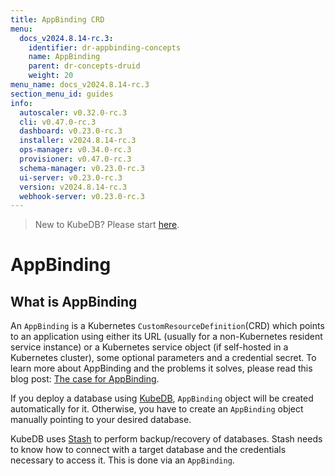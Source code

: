 ```yaml
---
title: AppBinding CRD
menu:
  docs_v2024.8.14-rc.3:
    identifier: dr-appbinding-concepts
    name: AppBinding
    parent: dr-concepts-druid
    weight: 20
menu_name: docs_v2024.8.14-rc.3
section_menu_id: guides
info:
  autoscaler: v0.32.0-rc.3
  cli: v0.47.0-rc.3
  dashboard: v0.23.0-rc.3
  installer: v2024.8.14-rc.3
  ops-manager: v0.34.0-rc.3
  provisioner: v0.47.0-rc.3
  schema-manager: v0.23.0-rc.3
  ui-server: v0.23.0-rc.3
  version: v2024.8.14-rc.3
  webhook-server: v0.23.0-rc.3
---
```


> New to KubeDB? Please start [here](/docs/v2024.8.14-rc.3/README).

# AppBinding

## What is AppBinding

An `AppBinding` is a Kubernetes `CustomResourceDefinition`(CRD) which points to an application using either its URL (usually for a non-Kubernetes resident service instance) or a Kubernetes service object (if self-hosted in a Kubernetes cluster), some optional parameters and a credential secret. To learn more about AppBinding and the problems it solves, please read this blog post: [The case for AppBinding](https://appscode.com/blog/post/the-case-for-appbinding).

If you deploy a database using [KubeDB](https://kubedb.com/docs/0.11.0/concepts/), `AppBinding` object will be created automatically for it. Otherwise, you have to create an `AppBinding` object manually pointing to your desired database.

KubeDB uses [Stash](https://appscode.com/products/stash/) to perform backup/recovery of databases. Stash needs to know how to connect with a target database and the credentials necessary to access it. This is done via an `AppBinding`.

[//]: # (## AppBinding CRD Specification)

[//]: # ()
[//]: # (Like any official Kubernetes resource, an `AppBinding` has `TypeMeta`, `ObjectMeta` and `Spec` sections. However, unlike other Kubernetes resources, it does not have a `Status` section.)

[//]: # ()
[//]: # (An `AppBinding` object created by `KubeDB` for PostgreSQL database is shown below,)

[//]: # ()
[//]: # (```yaml)

[//]: # (apiVersion: appcatalog.appscode.com/v1alpha1)

[//]: # (kind: AppBinding)

[//]: # (metadata:)

[//]: # (  name: quick-postgres)

[//]: # (  namespace: demo)

[//]: # (  labels:)

[//]: # (    app.kubernetes.io/component: database)

[//]: # (    app.kubernetes.io/instance: quick-postgres)

[//]: # (    app.kubernetes.io/managed-by: kubedb.com)

[//]: # (    app.kubernetes.io/name: postgres)

[//]: # (    app.kubernetes.io/version: "10.2"-v2)

[//]: # (    app.kubernetes.io/name: postgreses.kubedb.com)

[//]: # (    app.kubernetes.io/instance: quick-postgres)

[//]: # (spec:)

[//]: # (  type: kubedb.com/postgres)

[//]: # (  secret:)

[//]: # (    name: quick-postgres-auth)

[//]: # (  clientConfig:)

[//]: # (    service:)

[//]: # (      name: quick-postgres)

[//]: # (      path: /)

[//]: # (      port: 5432)

[//]: # (      query: sslmode=disable)

[//]: # (      scheme: postgresql)

[//]: # (  secretTransforms:)

[//]: # (    - renameKey:)

[//]: # (        from: POSTGRES_USER)

[//]: # (        to: username)

[//]: # (    - renameKey:)

[//]: # (        from: POSTGRES_PASSWORD)

[//]: # (        to: password)

[//]: # (  version: "10.2")

[//]: # (```)

[//]: # ()
[//]: # (Here, we are going to describe the sections of an `AppBinding` crd.)

[//]: # ()
[//]: # (### AppBinding `Spec`)

[//]: # ()
[//]: # (An `AppBinding` object has the following fields in the `spec` section:)

[//]: # ()
[//]: # (#### spec.type)

[//]: # ()
[//]: # (`spec.type` is an optional field that indicates the type of the app that this `AppBinding` is pointing to. Stash uses this field to resolve the values of `TARGET_APP_TYPE`, `TARGET_APP_GROUP` and `TARGET_APP_RESOURCE` variables of [BackupBlueprint]&#40;https://appscode.com/products/stash/latest/concepts/crds/backupblueprint/&#41; object.)

[//]: # ()
[//]: # (This field follows the following format: `<app group>/<resource kind>`. The above AppBinding is pointing to a `postgres` resource under `kubedb.com` group.)

[//]: # ()
[//]: # (Here, the variables are parsed as follows:)

[//]: # ()
[//]: # (|       Variable        |                                                               Usage                                                               |)

[//]: # (| --------------------- | --------------------------------------------------------------------------------------------------------------------------------- |)

[//]: # (| `TARGET_APP_GROUP`    | Represents the application group where the respective app belongs &#40;i.e: `kubedb.com`&#41;.                                            |)

[//]: # (| `TARGET_APP_RESOURCE` | Represents the resource under that application group that this appbinding represents &#40;i.e: `postgres`&#41;.                           |)

[//]: # (| `TARGET_APP_TYPE`     | Represents the complete type of the application. It's simply `TARGET_APP_GROUP/TARGET_APP_RESOURCE` &#40;i.e: `kubedb.com/postgres`&#41;. |)

[//]: # ()
[//]: # (#### spec.secret)

[//]: # ()
[//]: # (`spec.secret` specifies the name of the secret which contains the credentials that are required to access the database. This secret must be in the same namespace as the `AppBinding`.)

[//]: # ()
[//]: # (This secret must contain the following keys:)

[//]: # ()
[//]: # (PostgreSQL :)

[//]: # ()
[//]: # (| Key                 | Usage                                               |)

[//]: # (| ------------------- | --------------------------------------------------- |)

[//]: # (| `POSTGRES_USER`     | Username of the target database.                    |)

[//]: # (| `POSTGRES_PASSWORD` | Password for the user specified by `POSTGRES_USER`. |)

[//]: # ()
[//]: # (MySQL :)

[//]: # ()
[//]: # (| Key        | Usage                                          |)

[//]: # (| ---------- | ---------------------------------------------- |)

[//]: # (| `username` | Username of the target database.               |)

[//]: # (| `password` | Password for the user specified by `username`. |)

[//]: # ()
[//]: # (MongoDB :)

[//]: # ()
[//]: # (| Key        | Usage                                          |)

[//]: # (| ---------- | ---------------------------------------------- |)

[//]: # (| `username` | Username of the target database.               |)

[//]: # (| `password` | Password for the user specified by `username`. |)

[//]: # ()
[//]: # (Elasticsearch:)

[//]: # ()
[//]: # (|       Key        |          Usage          |)

[//]: # (| ---------------- | ----------------------- |)

[//]: # (| `ADMIN_USERNAME` | Admin username          |)

[//]: # (| `ADMIN_PASSWORD` | Password for admin user |)

[//]: # ()
[//]: # (#### spec.clientConfig)

[//]: # ()
[//]: # (`spec.clientConfig` defines how to communicate with the target database. You can use either an URL or a Kubernetes service to connect with the database. You don't have to specify both of them.)

[//]: # ()
[//]: # (You can configure following fields in `spec.clientConfig` section:)

[//]: # ()
[//]: # (- **spec.clientConfig.url**)

[//]: # ()
[//]: # (  `spec.clientConfig.url` gives the location of the database, in standard URL form &#40;i.e. `[scheme://]host:port/[path]`&#41;. This is particularly useful when the target database is running outside of the Kubernetes cluster. If your database is running inside the cluster, use `spec.clientConfig.service` section instead.)

[//]: # ()
[//]: # (  > Note that, attempting to use a user or basic auth &#40;e.g. `user:password@host:port`&#41; is not allowed. Stash will insert them automatically from the respective secret. Fragments &#40;"#..."&#41; and query parameters &#40;"?..."&#41; are not allowed either.)

[//]: # ()
[//]: # (- **spec.clientConfig.service**)

[//]: # ()
[//]: # (  If you are running the database inside the Kubernetes cluster, you can use Kubernetes service to connect with the database. You have to specify the following fields in `spec.clientConfig.service` section if you manually create an `AppBinding` object.)

[//]: # ()
[//]: # (  - **name :** `name` indicates the name of the service that connects with the target database.)

[//]: # (  - **scheme :** `scheme` specifies the scheme &#40;i.e. http, https&#41; to use to connect with the database.)

[//]: # (  - **port :** `port` specifies the port where the target database is running.)

[//]: # ()
[//]: # (- **spec.clientConfig.insecureSkipTLSVerify**)

[//]: # ()
[//]: # (  `spec.clientConfig.insecureSkipTLSVerify` is used to disable TLS certificate verification while connecting with the database. We strongly discourage to disable TLS verification during backup. You should provide the respective CA bundle through `spec.clientConfig.caBundle` field instead.)

[//]: # ()
[//]: # (- **spec.clientConfig.caBundle**)

[//]: # ()
[//]: # (  `spec.clientConfig.caBundle` is a PEM encoded CA bundle which will be used to validate the serving certificate of the database.)

[//]: # (## Next Steps)

[//]: # ()
[//]: # (- Learn how to use KubeDB to manage various databases [here]&#40;/docs/guides/README.md&#41;.)

[//]: # (- Want to hack on KubeDB? Check our [contribution guidelines]&#40;/docs/CONTRIBUTING.md&#41;.)

